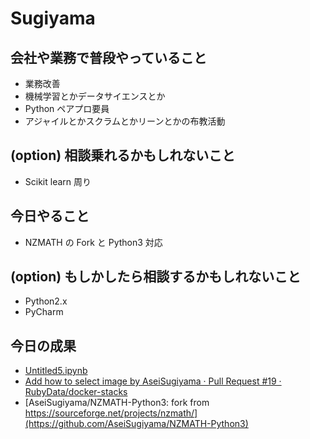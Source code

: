 # Sugiyama

## 会社や業務で普段やっていること

- 業務改善
- 機械学習とかデータサイエンスとか
- Python ペアプロ要員
- アジャイルとかスクラムとかリーンとかの布教活動

## (option) 相談乗れるかもしれないこと

- Scikit learn 周り

## 今日やること

- NZMATH の Fork と Python3 対応

## (option) もしかしたら相談するかもしれないこと

- Python2.x
- PyCharm

## 今日の成果

- [Untitled5.ipynb](https://gist.github.com/AseiSugiyama/4219c4b61cda2d76f4dc6ddd39bb5af0)
- [Add how to select image by AseiSugiyama · Pull Request #19 · RubyData/docker-stacks](https://github.com/RubyData/docker-stacks/pull/19#issuecomment-493650130)
- [AseiSugiyama/NZMATH-Python3: fork from https://sourceforge.net/projects/nzmath/](https://github.com/AseiSugiyama/NZMATH-Python3)
